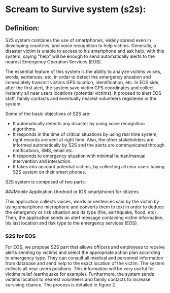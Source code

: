 # Scream to Survive system (s2s):


## Definition:

S2S system combines the use of smartphones, widely spread even in developing countries, and voice
recognition to help victims. Generally, a disaster victim is unable to access to his smartphone and ask help,
with this system, saying "help" will be enough to send automatically alerts to the nearest Emergency
Operation Services (EOS).

The essential feature of this system is the ability to analyze victims voices, words, sentences, etc, in order
to detect the emergency situation and immediately transmit victims GPS location, identification, etc.
In EOS side, after the first alert, the system save victim GPS coordinates and collect instantly all near users
locations (potential victims). It proceed to alert EOS staff, family contacts and eventually nearest
volunteers registered in the system.

Some of the basic objectives of S2S are:

- It automatically detects any disaster by using voice recognition algorithms.
- It responds in the time of critical situations by using real time system, right records are sent at
right time. Also, the other stakeholders are informed automatically by S2S and the alerts are
communicated through notifications, SMS, email etc.
- It responds to emergency situation with minimal human/manual intervention and interaction.
- It takes into account potential victims, by collecting all near users having S2S system on their
smart phones.

S2S system is composed of two parts:

###Mobile Application (Android or IOS smartphone) for citizens

This application collects voices, words or sentences said by the victim by using smartphone
microphone and converts them to text in order to deduce the emergency or risk situation and its
type (fire, earthquake, flood, etc) .
Then, the application sends an alert message containing victim information, his last location
and risk type to the emergency services (EOS).

### S2S for EOS

For EOS, we propose S2S part that allows officers and employees to receive alerts sending by
victims and select the appropriate action plan according to emergency type. They can consult
all medical and personnel information from database and send help to the exact location of the
victim.
The system collects all near users positions. This information will be very useful for victims
relief (earthquake for example).
Furthermore, the system sends victims location to nearest volunteers and family contacts to
increase surviving chance. The process is detailed in figure 2.


